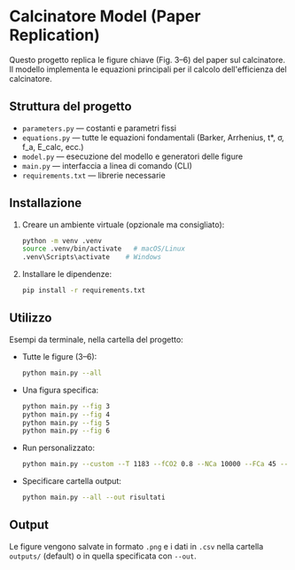 # Calcinatore Model (Paper Replication)

Questo progetto replica le figure chiave (Fig. 3–6) del paper sul calcinatore.
Il modello implementa le equazioni principali per il calcolo dell'efficienza del calcinatore.

## Struttura del progetto
- `parameters.py` — costanti e parametri fissi
- `equations.py` — tutte le equazioni fondamentali (Barker, Arrhenius, t*, σ, f_a, E_calc, ecc.)
- `model.py` — esecuzione del modello e generatori delle figure
- `main.py` — interfaccia a linea di comando (CLI)
- `requirements.txt` — librerie necessarie

## Installazione
1. Creare un ambiente virtuale (opzionale ma consigliato):
   ```bash
   python -m venv .venv
   source .venv/bin/activate   # macOS/Linux
   .venv\Scripts\activate    # Windows
   ```

2. Installare le dipendenze:
   ```bash
   pip install -r requirements.txt
   ```

## Utilizzo
Esempi da terminale, nella cartella del progetto:

- Tutte le figure (3–6):
  ```bash
  python main.py --all
  ```

- Una figura specifica:
  ```bash
  python main.py --fig 3
  python main.py --fig 4
  python main.py --fig 5
  python main.py --fig 6
  ```

- Run personalizzato:
  ```bash
  python main.py --custom --T 1183 --fCO2 0.8 --NCa 10000 --FCa 45 --F0 2.25 --Xcarb 0.2
  ```

- Specificare cartella output:
  ```bash
  python main.py --all --out risultati
  ```

## Output
Le figure vengono salvate in formato `.png` e i dati in `.csv` nella cartella `outputs/` (default) o in quella specificata con `--out`.

